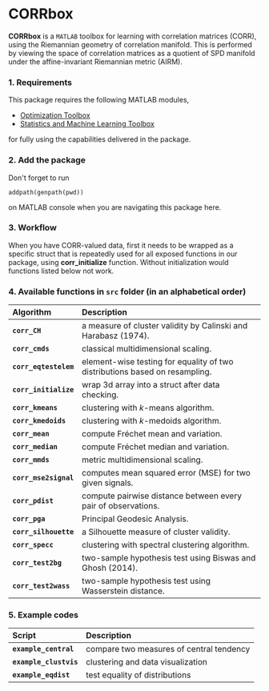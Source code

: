 # CORRbox 

**CORRbox** is a `MATLAB` toolbox for learning with correlation matrices (CORR), 
using the Riemannian geometry of correlation manifold. This is performed by viewing 
the space of correlation matrices as a quotient of SPD manifold under the affine-invariant Riemannian metric (AIRM).

### 1. Requirements
This package requires the following MATLAB modules,

  - [Optimization Toolbox][1]
  - [Statistics and Machine Learning Toolbox][2]
  
for fully using the capabilities delivered in the package.

### 2. Add the package
Don't forget to run 
```
addpath(genpath(pwd))
``` 
on MATLAB console when you are navigating this package here.

### 3. Workflow 
When you have CORR-valued data, first it needs to be wrapped as a specific struct that is repeatedly used for all exposed functions in our package, using **corr_initialize** function. Without initialization would functions listed below not work.

### 4. Available functions in `src` folder (in an alphabetical order)
  
| Algorithm | Description |
| :------- | :----------- |
| **`corr_CH`**| a measure of cluster validity by Calinski and Harabasz (1974).|
| **`corr_cmds`**| classical multidimensional scaling. |
| **`corr_eqtestelem`**| element-wise testing for equality of two distributions based on resampling. |
| **`corr_initialize`**| wrap 3d array into a struct after data checking. |
| **`corr_kmeans`**| clustering with $k$-means algorithm. |
| **`corr_kmedoids`**| clustering with $k$-medoids algorithm. |
|**`corr_mean`**| compute Fréchet mean and variation. |
| **`corr_median`**| compute Fréchet median and variation. |
|**`corr_mmds`**| metric multidimensional scaling. |
|**`corr_mse2signal`**| computes mean squared error (MSE) for two given signals.|
|**`corr_pdist`**| compute pairwise distance between every pair of observations.|
|**`corr_pga`**| Principal Geodesic Analysis.|
|**`corr_silhouette`**| a Silhouette measure of cluster validity.|
|**`corr_specc`**| clustering with spectral clustering algorithm.|
|**`corr_test2bg`**| two-sample hypothesis test using Biswas and Ghosh (2014).|
|**`corr_test2wass`**| two-sample hypothesis test using Wasserstein distance.|

  
### 5. Example codes

| Script | Description |
| :------- | :----------- |
| **`example_central`** | compare two measures of central tendency |
| **`example_clustvis`** | clustering and data visualization |
| **`example_eqdist`** | test equality of distributions |

[1]: https://www.mathworks.com/products/optimization.html
[2]: https://www.mathworks.com/products/statistics.html
